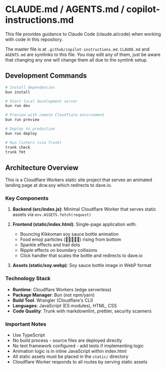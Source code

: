 # CLAUDE.md / AGENTS.md / copilot-instructions.md

This file provides guidance to Claude Code (claude.ai/code) when working with code in this repository.

The master file is at `.github/copilot-instructions.md`. `CLAUDE.md` and `AGENTS.md` are symlinks to this file. You may edit any of them, just be aware that changing any one will change them all due to the symlink setup.

## Development Commands

```bash
# Install dependencies
bun install

# Start local development server
bun run dev

# Preview with remote Cloudflare environment
bun run preview

# Deploy to production
bun run deploy

# Run linters (via Trunk)
trunk check
trunk fmt
```

## Architecture Overview

This is a Cloudflare Workers static site project that serves an animated landing page at dcw.soy which redirects to dave.io.

### Key Components

1. **Backend (src/index.js)**: Minimal Cloudflare Worker that serves static assets via `env.ASSETS.fetch(request)`

2. **Frontend (static/index.html)**: Single-page application with:
   - Bouncing Kikkoman soy sauce bottle animation
   - Food emoji particles (🍣🍜🍱🥟🍚) rising from bottom
   - Sparkle effects and trail dots
   - Ripple effects on boundary collisions
   - Click handler that scales the bottle and redirects to dave.io

3. **Assets (static/soy.webp)**: Soy sauce bottle image in WebP format

### Technology Stack

- **Runtime**: Cloudflare Workers (edge serverless)
- **Package Manager**: Bun (not npm/yarn)
- **Build Tool**: Wrangler (Cloudflare's CLI)
- **Languages**: JavaScript (ES modules), HTML, CSS
- **Code Quality**: Trunk with markdownlint, prettier, security scanners

### Important Notes

- Use TypeScript
- No build process - source files are deployed directly
- No test framework configured - add tests if implementing logic
- Animation logic is in inline JavaScript within index.html
- All static assets must be placed in the `static/` directory
- Cloudflare Worker responds to all routes by serving static assets
